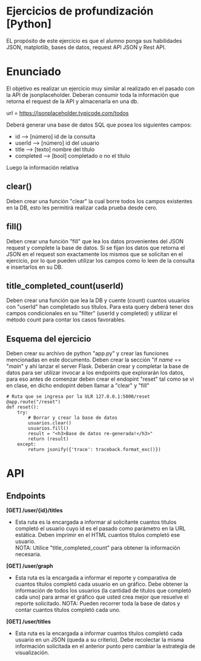 # Ejercicios de profundización [Python]
EL propósito de este ejercicio es que el alumno ponga sus habilidades JSON, matplotlib, bases de datos, request API JSON y Rest API.

# Enunciado
El objetivo es realizar un ejercicio muy similar al realizado en el pasado con la API de jsonplaceholder. Deberan consumir toda la información que retorna el request de la API y almacenarla en una db.

url = https://jsonplaceholder.typicode.com/todos

Deberá generar una base de datos SQL que posea los siguientes campos:
- id --> [número] id de la consulta
- userId --> [número] id del usuario
- title --> [texto] nombre del título
- completed --> [bool] completado o no el título

Luego la información relativa

## clear()
Deben crear una función "clear" la cual borre todos los campos existentes en la DB, esto les permitirá realizar cada prueba desde cero.

## fill()
Deben crear una función "fill" que lea los datos provenientes del JSON request y complete la base de datos. Si se fijan los datos que retorna el JSON en el request son exactamente los mismos que se solicitan en el ejercicio, por lo que pueden utilizar los campos como lo leen de la consulta e insertarlos en su DB.

## title_completed_count(userId)
Deben crear una función que lea la DB y cuente (count) cuantos usuarios con "userId" han completado sus títulos. Para esta query deberá tener dos campos condicionales en su "filter" (userId y completed) y utilizar el método count para contar los casos favorables.

## Esquema del ejercicio
Deben crear su archivo de python "app.py" y crear las funciones mencionadas en este documento. Deben crear la sección "if _name_ == "_main_" y ahí lanzar el server Flask. Deberán crear y completar la base de datos para ser utilizar invocar a los endpoints que explorarán los datos, para eso antes de comenzar deben crear el endopint "reset" tal como se vi en clase, en dicho endopint deben llamar a "clear" y "fill"
```
# Ruta que se ingresa por la ULR 127.0.0.1:5000/reset
@app.route("/reset")
def reset():
    try:
        # Borrar y crear la base de datos
        usuarios.clear()
        usuarios.fill()
        result = "<h3>Base de datos re-generada!</h3>"
        return (result)
    except:
        return jsonify({'trace': traceback.format_exc()})
```

# API

## Endpoints
__[GET] /user/{id}/titles__
- Esta ruta es la encargada a informar al solicitante cuantos titulos completó el usuario cuyo id es el pasado como parámetro en la URL estática. Deben imprimir en el HTML cuantos títulos completó ese usuario.\
NOTA: Utilice "title_completed_count" para obtener la información necesaria.

__[GET] /user/graph__
- Esta ruta es la encargada a informar el reporte y comparativa de cuantos títulos completó cada usuario en un gráfico. Debe obtener la información de todos los usuarios (la cantidad de títulos que completó cada uno) para armar el gráfico que usted crea mejor que resuelve el reporte solicitado.
NOTA: Pueden recorrer toda la base de datos y contar cuantos títulos completó cada uno.

__[GET] /user/titles__
- Esta ruta es la encargada a informar cuantos títulos completó cada usuario en un JSON (queda a su criterio). Debe recolectar la misma información solicitada en el anterior punto pero cambiar la estrategía de visualización.



